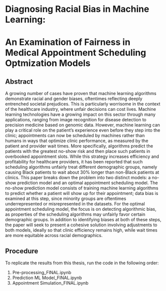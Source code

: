 # Diagnosing Racial Bias in Machine Learning: 
# An Examination of Fairness in Medical Appointment Scheduling Optmization Models

## Abstract 
A growing number of cases have proven that machine learning algorithms demonstrate racial and gender biases, oftentimes reflecting deeply entrenched societal prejudices. This is particularly worrisome in the context of the healthcare industry, where unfair decisions can cost lives. Machine learning technologies have a growing impact on this sector through many applications, ranging from image recognition for disease detection to precision medicine based on genomic data. However, machine learning can play a critical role on the patient’s experience even before they step into the clinic; appointments can now be scheduled by machines rather than humans in ways that optimize clinic performance, as measured by the patient and provider wait times. More specifically, algorithms predict the patients with the greatest no-show risk and then place such patients in overbooked appointment slots. While this strategy increases efficiency and profitability for healthcare providers, it has been reported that such scheduling algorithms unfairly treat different demographic groups, namely causing Black patients to wait about 30% longer than non-Black patients at clinics. This paper breaks down the problem into two distinct models: a no-show prediction model and an optimal appointment scheduling model. The no-show prediction model consists of training machine learning algorithms to predict whether a patient will show up for their appointment; data bias is examined at this step, since minority groups are oftentimes underrepresented or misrepresented in the datasets. For the optimal appointment scheduling model, the focus is on detecting algorithmic bias, as properties of the scheduling algorithms may unfairly favor certain demographic groups. In addition to identifying biases at both of these steps, the paper will seek to present a cohesive solution involving adjustments to both models, ideally so that clinic efficiency remains high, while wait times are more equitable across racial demographics. 

## Procedure
To replicate the results from this thesis, run the code in the following order: 
1. Pre-processing_FINAL.ipynb
2. Prediction ML Model_FINAL.ipynb
3. Appointment Simulation_FINAL.ipynb
